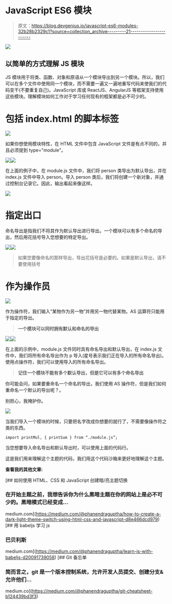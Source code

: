 # JavaScript ES6 模块

> 原文：<https://blog.devgenius.io/javascript-es6-modules-32b28b2329c1?source=collection_archive---------21----------------------->

![](img/d936b112496841b4740061f3915a05b2.png)

## 以简单的方式理解 JS 模块

JS 模块用于将类、函数、对象和原语从一个模块导出到另一个模块。所以，我们可以在多个文件中使用同一个模块，而不需要一遍又一遍地重写代码来使我们的代码变干(不要重复自己)。JavaScript 库或 ReactJS、AngularJS 等框架支持使用这些模块。理解模块如何工作对于学习任何现有的框架都是必不可少的。

# 包括 index.html 的脚本标签

![](img/59248484ff130a63f897780217f1f5b1.png)

如果你想使用模块特性，在 HTML 文件中包含 JavaScript 文件是有点不同的，并且必须提到 type="module"。

![](img/0d972894f2dfff936384af9160837b9c.png)![](img/df5458f33be63e5e74d1116bf2340a20.png)

在上面的例子中，在 module.js 文件中，我们将 person 类导出为默认导出，并在 index.js 文件中导入 person。导入 person 类后，我们将创建一个新对象，并通过控制台记录它。因此，输出看起来像这样。

![](img/e8f23541043804b17162dda2004816a1.png)

# 指定出口

命名导出是指我们不将其作为默认导出进行导出。一个模块可以有多个命名的导出，然后用花括号导入您想要的特定导出。

![](img/a5d077ad6ab58becb124381f8e5629fc.png)![](img/a23b99ad0827cd006ab7fd1829514249.png)

> 如果您要像命名的那样导出，导出花括号是必要的。如果是默认导出，请不要使用括号

# 作为操作员

![](img/478a26a158841ed4221feed26a5cb5bd.png)

作为操作符，我们输入“某物作为另一物”并用另一物代替某物。AS 运算符只能用于指定的导出。

> **一个模块可以同时拥有默认和命名的导出**

![](img/d34bf712b33f8a896a5125f2e4de2c32.png)![](img/343bab42a3469744a95f9be74c2580f3.png)

在上面的示例中，module.js 文件同时具有命名导出和默认导出，在 index.js 文件中，我们将所有命名导出作为 p 导入(星号表示我们正在导入的所有命名导出)。使用点操作符，我们可以使用导入的所有命名导出。

> **记住一个模块不能有多个默认导出，但是它可以有多个命名导出**

你可能会问，如果要重命名一个命名的导出，我们使用 AS 操作符，但是我们如何重命名一个默认的导出呢？。

别担心，我掩护你。

![](img/e686ae14b71a276b3da4310f6aca76c4.png)

当我们导入一个模块的时候，只要把名字改成你想要的就行了，不需要像操作符之类的东西。

```
import printMul, { printSum } from “./module.js”;
```

当您想要导入命名导出和默认导出时，可以使用上面的代码行。

这是我们用来理解这个主题的代码，我们用这个代码沙箱来更好地理解这个主题。

**查看我的其他文章:**

[](https://medium.com/@phanendraguptha/how-to-create-a-dark-light-theme-switch-using-html-css-and-javascript-d8e466dcd979) [## 如何使用 HTML、CSS 和 JavaScript 创建暗/亮主题切换

### 在开始主题之前，我想告诉你为什么黑暗主题在你的网站上是必不可少的。黑暗模式已经变成…

medium.com](https://medium.com/@phanendraguptha/how-to-create-a-dark-light-theme-switch-using-html-css-and-javascript-d8e466dcd979) [](https://medium.com/@phanendraguptha/learn-js-with-babeljs-d20091739058) [## 用 babeljs 学习 js

### 巴贝利斯

medium.com](https://medium.com/@phanendraguptha/learn-js-with-babeljs-d20091739058) [](https://medium.com/@phanendraguptha/git-cheatsheet-b124439bd3f3) [## Git 备忘单

### 简而言之，git 是一个版本控制系统，允许开发人员提交、创建分支&允许他们…

medium.co](https://medium.com/@phanendraguptha/git-cheatsheet-b124439bd3f3)